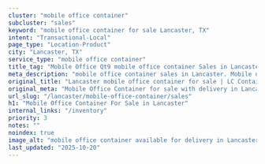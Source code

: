 ```yaml
---
cluster: "mobile office container"
subcluster: "sales"
keyword: "mobile office container for sale Lancaster, TX"
intent: "Transactional-Local"
page_type: "Location-Product"
city: "Lancaster, TX"
service_type: "mobile office container"
title_tag: "Mobile Office Qt9 mobile office container Sales in Lancaster | LC Container"
meta_description: "mobile office container sales in Lancaster. Mobile office containers for workspace solutions. Fast delivery, competitive pricing. Serving mobile office container area. Quote ID: A20. Call (214) 524-4168 for your free quote today."
original_title: "Lancaster mobile office container for sale | LC Container"
original_meta: "Mobile Office Container for sale with delivery in Lancaster, TX. LC Container — local Since 2003. Get pricing today."
url_slug: "/lancaster/mobile-office-container/sales"
h1: "Mobile Office Container For Sale in Lancaster"
internal_links: "/inventory"
priority: 3
notes: ""
noindex: true
image_alt: "mobile office container available for delivery in Lancaster"
last_updated: "2025-10-20"
---
```


<!-- TODO: Add unique city/inventory copy, images, and internal links here. -->
